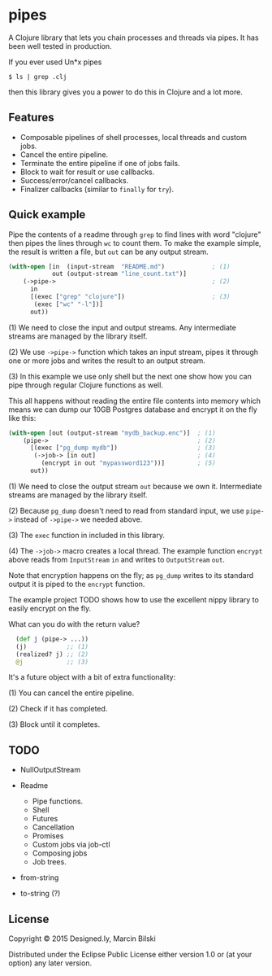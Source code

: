 # pipes

A Clojure library that lets you chain processes and threads via pipes. It has been well tested in production.

If you ever used Un*x pipes

```
$ ls | grep .clj
```

then this library gives you a power to do this in Clojure and a lot more.

## Features

- Composable pipelines of shell processes, local threads and custom jobs.
- Cancel the entire pipeline.
- Terminate the entire pipeline if one of jobs fails.
- Block to wait for result or use callbacks.
- Success/error/cancel callbacks.
- Finalizer callbacks (similar to `finally` for `try`).

## Quick example

Pipe the contents of a readme through `grep` to find lines with word "clojure" then pipes
the lines through `wc` to count them. To make the example simple, the result is written
a file, but `out` can be any output stream.

```clojure
(with-open [in  (input-stream  "README.md")             ; (1)
            out (output-stream "line_count.txt")]        
    (->pipe->                                           ; (2)
      in
      [(exec ["grep" "clojure"])                        ; (3)
       (exec ["wc" "-l"])]                              
      out))                                               
```        

(1) We need to close the input and output streams. Any intermediate streams are managed by the library itself.

(2) We use `->pipe->` function which takes an input stream, pipes it through one or more jobs and writes the result to an output stream.

(3) In this example we use only shell but the next one show how you can pipe through regular Clojure functions as well.

This all happens without reading the entire file contents into memory which means
we can dump our 10GB Postgres database and encrypt it on the fly like this:


```clojure
(with-open [out (output-stream "mydb_backup.enc")]  ; (1)
    (pipe->                                         ; (2)
      [(exec ["pg_dump mydb"])                      ; (3)
       (->job-> [in out]                            ; (4)
         (encrypt in out "mypassword123"))]         ; (5)
      out))
```

(1) We need to close the output stream `out` because we own it. Intermediate streams are managed by the library itself.

(2) Because `pg_dump` doesn't need to read from standard input, we use `pipe->` instead of `->pipe->` we needed above. 

(3) The `exec` function in included in this library.

(4) The `->job->` macro creates a local thread. The example function `encrypt` above
reads from `InputStream` `in` and writes to `OutputStream` `out`.

Note that encryption happens on the fly; as `pg_dump` writes to its standard output it is piped to the `encrypt` function.

The example project TODO shows how to use the excellent nippy library to easily encrypt on the fly.

What can you do with the return value? 

```clojure
  (def j (pipe-> ...))
  (j)           ;; (1)
  (realized? j) ;; (2)
  @j            ;; (3)
```

It's a future object with a bit of extra functionality:

(1) You can cancel the entire pipeline.

(2) Check if it has completed.

(3) Block until it completes.

## TODO

+ NullOutputStream

- Readme
  - Pipe functions.
  - Shell
  - Futures
  - Cancellation
  - Promises
  - Custom jobs via job-ctl
  - Composing jobs
  - Job trees.
  
- from-string
- to-string (?)

## License

Copyright © 2015 Designed.ly, Marcin Bilski

Distributed under the Eclipse Public License either version 1.0 or (at
your option) any later version.
